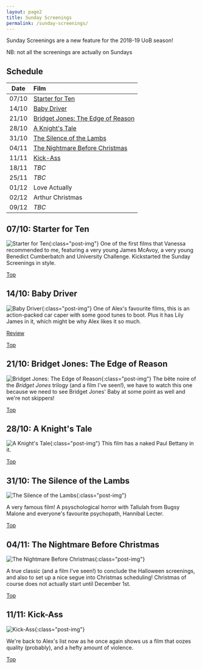 ```yaml
---
layout: page2
title: Sunday Screenings
permalink: /sunday-screenings/
---
```


Sunday Screenings are a new feature for the 2018-19 UoB season! 

NB: not all the screenings are actually on Sundays

## Schedule

| Date | Film |
|:-:|:-|
| 07/10 | [Starter for Ten](#0710-starter-for-ten) |
| 14/10 | [Baby Driver](#1410-baby-driver) |
| 21/10 | [Bridget Jones: The Edge of Reason](#2110-bridget-jones-the-edge-of-reason) |
| 28/10 | [A Knight's Tale](#2810-a-knights-tale) |
| 31/10 | [The Silence of the Lambs](#3110-the-silence-of-the-lambs)|
| 04/11 | [The Nightmare Before Christmas](#0411-the-nightmare-before-christmas) |
| 11/11 | [Kick-Ass](#1111-kick-ass) |
| 18/11 | *TBC* |
| 25/11 | *TBC* |
| 01/12 | Love Actually |
| 02/12 | Arthur Christmas |
| 09/12 | *TBC* |

## 07/10: Starter for Ten
![Starter for Ten](/images/screenings/starter-for-ten/1.jpg){:class="post-img"}
One of the first films that Vanessa recommended to me, featuring a very young James McAvoy, a very young Benedict Cumberbatch and University Challenge. Kickstarted the Sunday Screenings in style.

[Top](#top)

## 14/10: Baby Driver
![Baby Driver](/images/screenings/baby-driver/1.jpg){:class="post-img"}
One of Alex's favourite films, this is an action-packed car caper with some good tunes to boot. Plus it has Lily James in it, which might be why Alex likes it so much.

[Review](/2018/10/14/sunday-screenings-baby-driver/)

[Top](#top)

## 21/10: Bridget Jones: The Edge of Reason
![Bridget Jones: The Edge of Reason](/images/screenings/bridget-jones-the-edge-of-reason/1.jpg){:class="post-img"}
The bête noire of the *Bridget Jones* trilogy (and a film I've seen!), we have to watch this one because we need to see Bridget Jones' Baby at some point as well and we're not skippers!

[Top](#top)

## 28/10: A Knight's Tale
![A Knight's Tale](/images/screenings/a-knights-tale/1.jpg){:class="post-img"}
This film has a naked Paul Bettany in it.

[Top](#top)

## 31/10: The Silence of the Lambs
![The Silence of the Lambs](/images/screenings/the-silence-of-the-lambs/1.jpg){:class="post-img"}

A very famous film! A psyschological horror with Tallulah from Bugsy Malone and everyone's favourite psychopath, Hannibal Lecter.

[Top](#top)

## 04/11: The Nightmare Before Christmas
![The Nightmare Before Christmas](/images/screenings/the-nightmare-before-christmas/1.jpg){:class="post-img"}

A true classic (and a film I've seen!) to conclude the Halloween screenings, and also to set up a nice segue into Christmas scheduling! Christmas of course does not actually start until December 1st.

[Top](#top)

## 11/11: Kick-Ass
![Kick-Ass](/images/screenings/kick-ass/1.jpg){:class="post-img"}

We're back to Alex's list now as he once again shows us a film that oozes quality (probably), and a hefty amount of violence. 

[Top](#top)